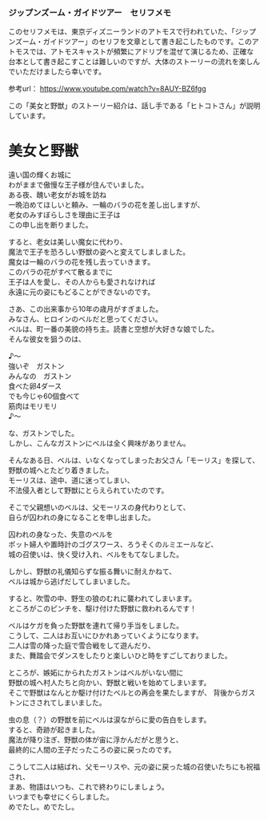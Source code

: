 ### ジップンズーム・ガイドツアー　セリフメモ  

このセリフメモは、東京ディズニーランドのアトモスで行われていた、「ジップンズーム・ガイドツアー」のセリフを文章として書き起こしたものです。このアトモスでは、アトモスキャストが頻繁にアドリブを混ぜて演じるため、正確な台本として書き起こすことは難しいのですが、大体のストーリーの流れを楽しんでいただけましたら幸いです。

参考url： https://www.youtube.com/watch?v=8AUY-BZ6fgg  

この「美女と野獣」のストーリー紹介は、話し手である「ヒトコトさん」が説明しています。  
  
  
# 美女と野獣  
  
遠い国の輝くお城に  
わがままで傲慢な王子様が住んでいました。  
ある夜、醜い老女がお城を訪ね  
一晩泊めてほしいと頼み、一輪のバラの花を差し出しますが、  
老女のみすぼらしさを理由に王子は  
この申し出を断りました。  
  
すると、老女は美しい魔女に代わり、  
魔法で王子を恐ろしい野獣の姿へと変えてしましました。  
魔女は一輪のバラの花を残し去っていきます。  
このバラの花がすべて散るまでに  
王子は人を愛し、その人からも愛されなければ  
永遠に元の姿にもどることができないのです。  
  
さあ、この出来事から10年の歳月がすぎました。  
みなさん、ヒロインのベルだと思ってください。  
ベルは、町一番の美貌の持ち主。読書と空想が大好きな娘でした。  
そんな彼女を狙うのは、  
  
♪～  
強いぞ　ガストン  
みんなの　ガストン  
食べた卵4ダース  
でも今じゃ60個食べて  
筋肉はモリモリ  
♪～  
  
な、ガストンでした。  
しかし、こんなガストンにベルは全く興味がありません。  
  
そんなある日、ベルは、いなくなってしまったお父さん「モーリス」を探して、  
野獣の城へとたどり着きました。  
モーリスは、途中、道に迷ってしまい、  
不法侵入者として野獣にとらえられていたのです。  

そこで父親想いのベルは、父モーリスの身代わりとして、  
自らが囚われの身になることを申し出ました。  
  
囚われの身なった、失意のベルを  
ポット婦人や置時計のゴグスワース、ろうそくのルミエールなど、  
城の召使いは、快く受け入れ、ベルをもてなしました。  
  
しかし、野獣の礼儀知らずな振る舞いに耐えかねて、  
ベルは城から逃げだしてしまいました。  

すると、吹雪の中、野生の狼のむれに襲われてしまいます。  
ところがこのピンチを、駆け付けた野獣に救われるんです！  
  
ベルはケガを負った野獣を連れて帰り手当をしました。  
こうして、二人はお互いにひかれあっていくようになります。  
二人は雪の降った庭で雪合戦をして遊んだり、  
また、舞踏会でダンスをしたりと楽しいひと時をすごしておりました。  
  
  
ところが、嫉妬にかられたガストンはベルがいない間に  
野獣の城へ村人たちと向かい、野獣と戦いを始めてしまいます。  
そこで野獣はなんとか駆け付けたベルとの再会を果たしますが、
背後からガストンにさされてしまいました。  
  

虫の息（？）の野獣を前にベルは涙ながらに愛の告白をします。  
すると、奇跡が起きました。  
魔法が降り注ぎ、野獣の体が宙に浮かんだがと思うと、  
最終的に人間の王子だったころの姿に戻ったのです。  

こうして二人は結ばれ、父モーリスや、元の姿に戻った城の召使いたちにも祝福され、  
まあ、物語はいつも、これで終わりにしましょう。  
いつまでも幸せにくらしました。  
めでたし。めでたし。  


